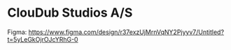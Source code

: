 # ClouDub Studios A/S

Figma: https://www.figma.com/design/r37exzUjMrnVqNY2Pjyyv7/Untitled?t=5yLeGkOjrOJcYRhG-0
